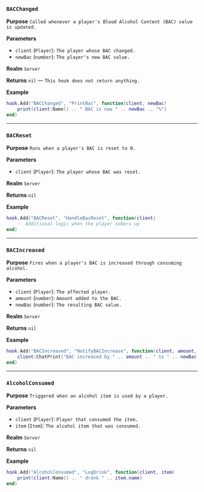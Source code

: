 ### `BACChanged`

**Purpose**
`Called whenever a player's Blood Alcohol Content (BAC) value is updated.`

**Parameters**

* `client` (`Player`): `The player whose BAC changed.`
* `newBac` (`number`): `The player's new BAC value.`

**Realm**
`Server`

**Returns**
`nil` — `This hook does not return anything.`

**Example**

```lua
hook.Add("BACChanged", "PrintBac", function(client, newBac)
    print(client:Name() .. " BAC is now " .. newBac .. "%")
end)
```

---

### `BACReset`

**Purpose**
`Runs when a player's BAC is reset to 0.`

**Parameters**

* `client` (`Player`): `The player whose BAC was reset.`

**Realm**
`Server`

**Returns**
`nil`

**Example**

```lua
hook.Add("BACReset", "HandleBacReset", function(client)
    -- Additional logic when the player sobers up
end)
```

---

### `BACIncreased`

**Purpose**
`Fires when a player's BAC is increased through consuming alcohol.`

**Parameters**

* `client` (`Player`): `The affected player.`
* `amount` (`number`): `Amount added to the BAC.`
* `newBac` (`number`): `The resulting BAC value.`

**Realm**
`Server`

**Returns**
`nil`

**Example**

```lua
hook.Add("BACIncreased", "NotifyBACIncrease", function(client, amount, newBac)
    client:ChatPrint("BAC increased by " .. amount .. " to " .. newBac .. "%")
end)
```

---

### `AlcoholConsumed`

**Purpose**
`Triggered when an alcohol item is used by a player.`

**Parameters**

* `client` (`Player`): `Player that consumed the item.`
* `item` (`Item`): `The alcohol item that was consumed.`

**Realm**
`Server`

**Returns**
`nil`

**Example**

```lua
hook.Add("AlcoholConsumed", "LogDrink", function(client, item)
    print(client:Name() .. " drank " .. item.name)
end)
```
